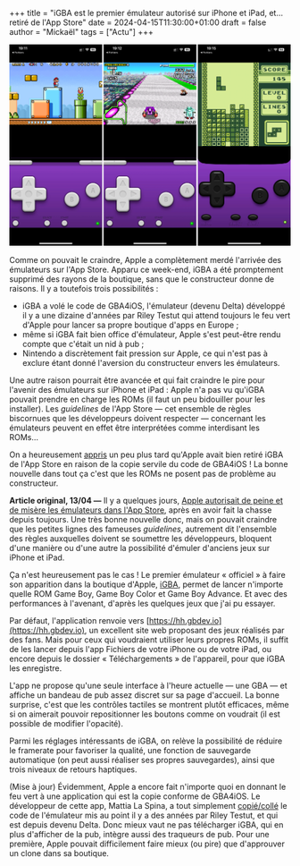 +++
title = "iGBA est le premier émulateur autorisé sur iPhone et iPad, et… retiré de l'App Store"
date = 2024-04-15T11:30:00+01:00
draft = false
author = "Mickaël"
tags = ["Actu"]
+++ 

![iGBA](iGBA.jpg "iGBA dans ses œuvres.")

Comme on pouvait le craindre, Apple a complètement merdé l'arrivée des émulateurs sur l'App Store. Apparu ce week-end, iGBA a été promptement supprimé des rayons de la boutique, sans que le constructeur donne de raisons. Il y a toutefois trois possibilités :

- iGBA a volé le code de GBA4iOS, l'émulateur (devenu Delta) développé il y a une dizaine d'années par Riley Testut qui attend toujours le feu vert d'Apple pour lancer sa propre boutique d'apps en Europe ;
- même si iGBA fait bien office d'émulateur, Apple s'est peut-être rendu compte que c'était un nid à pub ;
- Nintendo a discrètement fait pression sur Apple, ce qui n'est pas à exclure étant donné l'aversion du constructeur envers les émulateurs.

Une autre raison pourrait être avancée et qui fait craindre le pire pour l'avenir des émulateurs sur iPhone et iPad : Apple n'a pas vu qu'iGBA pouvait prendre en charge les ROMs (il faut un peu bidouiller pour les installer). Les *guidelines* de l'App Store — cet ensemble de règles biscornues que les développeurs doivent respecter — concernant les émulateurs peuvent en effet être interprétées comme interdisant les ROMs…

On a heureusement [appris](https://9to5mac.com/2024/04/15/heres-why-apple-removed-the-first-game-boy-emulator-from-the-app-store/) un peu plus tard qu'Apple avait bien retiré iGBA de l'App Store en raison de la copie servile du code de GBA4iOS ! La bonne nouvelle dans tout ça c'est que les ROMs ne posent pas de problème au constructeur.

**Article original, 13/04 —** Il y a quelques jours, [Apple autorisait de peine et de misère les émulateurs dans l'App Store](https://nostick.fr/articles/2024/avril/0504-apple-a-fini-par-ceder-et-autorise-les-emulateurs-dans-lapp-store/), après en avoir fait la chasse depuis toujours. Une très bonne nouvelle donc, mais on pouvait craindre que les petites lignes des fameuses *guidelines*, autrement dit l'ensemble des règles auxquelles doivent se soumettre les développeurs, bloquent d'une manière ou d'une autre la possibilité d'émuler d'anciens jeux sur iPhone et iPad.

Ça n'est heureusement pas le cas ! Le premier émulateur « officiel » à faire son apparition dans la boutique d'Apple, [iGBA](https://apps.apple.com/gb/app/igba-gba-gbc-retro-emulator/id6482993626), permet de lancer n'importe quelle ROM Game Boy, Game Boy Color et Game Boy Advance. Et avec des performances à l'avenant, d'après les quelques jeux que j'ai pu essayer.

Par défaut, l'application renvoie vers [https://hh.gbdev.io](https://hh.gbdev.io), un excellent site web proposant des jeux réalisés par des fans. Mais pour ceux qui voudraient utiliser leurs propres ROMs, il suffit de les lancer depuis l'app Fichiers de votre iPhone ou de votre iPad, ou encore depuis le dossier « Téléchargements » de l'appareil, pour que iGBA les enregistre.

L'app ne propose qu'une seule interface à l'heure actuelle — une GBA — et affiche un bandeau de pub assez discret sur sa page d'accueil. La bonne surprise, c'est que les contrôles tactiles se montrent plutôt efficaces, même si on aimerait pouvoir repositionner les boutons comme on voudrait (il est possible de modifier l'opacité).

Parmi les réglages intéressants de iGBA, on relève la possibilité de réduire le framerate pour favoriser la qualité, une fonction de sauvegarde automatique (on peut aussi réaliser ses propres sauvegardes), ainsi que trois niveaux de retours haptiques. 

(Mise à jour) Évidemment, Apple a encore fait n'importe quoi en donnant le feu vert à une application qui est la copie conforme de GBA4iOS. Le développeur de cette app, Mattia La Spina, a tout simplement [copié/collé](https://www.threads.net/@rileytestut/post/C5u9xdDNCJ2) le code de l'émulateur mis au point il y a des années par Riley Testut, et qui est depuis devenu Delta. Donc mieux vaut ne pas télécharger iGBA, qui en plus d'afficher de la pub, intègre aussi des traqueurs de pub. Pour une première, Apple pouvait difficilement faire mieux (ou pire) que d'approuver un clone dans sa boutique.